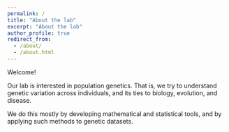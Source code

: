 ```yaml
---
permalink: /
title: "About the lab"
excerpt: "About the lab"
author_profile: true
redirect_from:
  - /about/
  - /about.html
---
```

Welcome! 

Our lab is interested in population genetics. That is, we try to understand genetic variation across individuals, and its ties to biology, evolution, and disease. 

We do this mostly by developing mathematical and statistical tools, and by applying such methods to genetic datasets. 